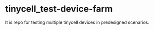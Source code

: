 # tinycell_test-device-farm
It is repo for testing multiple tinycell devices in predesigned scenarios.
